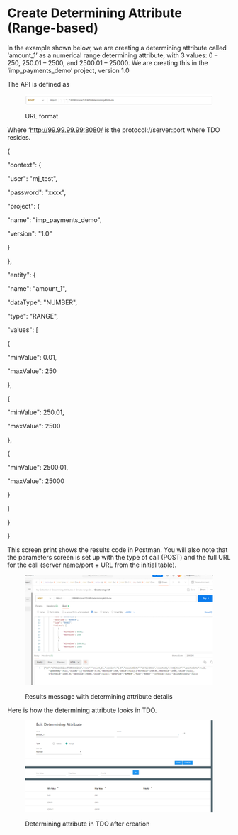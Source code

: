 # Create Determining Attribute (Range-based)

In the example shown below, we are creating a determining attribute called ‘amount\_1’ as a numerical range determining attribute, with 3 values:  0 – 250, 250.01 – 2500, and 2500.01 – 25000.  We are creating this in the ‘imp\_payments\_demo’ project, version 1.0

&#x20;

The API is defined as

<figure><img src="../../../../../.gitbook/assets/image (35) (1).png" alt=""><figcaption><p>URL format</p></figcaption></figure>

&#x20;

&#x20;

Where ‘http://99.99.99.99:8080/ is the protocol://server:port where TDO resides.

&#x20;

{

&#x20;   "context": {

&#x20;       "user": "mj\_test",

&#x20;       "password": "xxxx",

&#x20;       "project": {

&#x20;           "name": "imp\_payments\_demo",

&#x20;           "version": "1.0"

&#x20;       }

&#x20;   },

&#x20;   "entity": {

&#x20;       "name": "amount\_1",

&#x20;       "dataType": "NUMBER",

&#x20;       "type": "RANGE",

&#x20;       "values": \[

&#x20;           {

&#x20;               "minValue": 0.01,

&#x20;               "maxValue": 250

&#x20;           },

&#x20;           {

&#x20;               "minValue": 250.01,

&#x20;               "maxValue": 2500

&#x20;           },

&#x20;           {

&#x20;               "minValue": 2500.01,

&#x20;               "maxValue": 25000

&#x20;           }

&#x20;       ]

&#x20;   }

}

&#x20;

This screen print shows the results code in Postman.  You will also note that the parameters screen is set up with the type of call (POST) and the full URL for the call (server name/port + URL from the initial table).

&#x20;

&#x20;

<figure><img src="../../../../../.gitbook/assets/image (36) (1).png" alt=""><figcaption><p>Results message with determining attribute details</p></figcaption></figure>

&#x20;

&#x20;

Here is how the determining attribute looks in TDO.

<figure><img src="../../../../../.gitbook/assets/image (37) (1).png" alt=""><figcaption><p>Determining attribute in TDO after creation</p></figcaption></figure>
